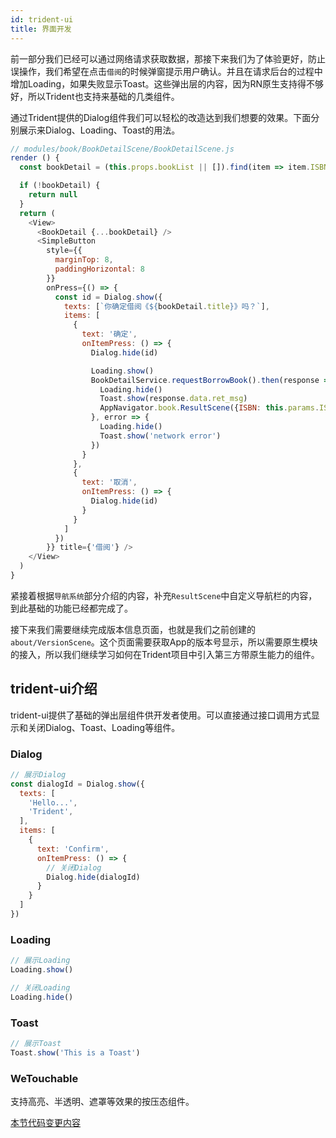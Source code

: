 ```yaml
---
id: trident-ui
title: 界面开发
---
```


前一部分我们已经可以通过网络请求获取数据，那接下来我们为了体验更好，防止误操作，我们希望在点击`借阅`的时候弹窗提示用户确认。并且在请求后台的过程中增加Loading，如果失败显示Toast。这些弹出层的内容，因为RN原生支持得不够好，所以Trident也支持来基础的几类组件。

通过Trident提供的Dialog组件我们可以轻松的改造达到我们想要的效果。下面分别展示来Dialog、Loading、Toast的用法。
```js
// modules/book/BookDetailScene/BookDetailScene.js
render () {
  const bookDetail = (this.props.bookList || []).find(item => item.ISBN === this.params.ISBN)

  if (!bookDetail) {
    return null
  }
  return (
    <View>
      <BookDetail {...bookDetail} />
      <SimpleButton
        style={{
          marginTop: 8,
          paddingHorizontal: 8
        }}
        onPress={() => {
          const id = Dialog.show({
            texts: [`你确定借阅《${bookDetail.title}》吗？`],
            items: [
              {
                text: '确定',
                onItemPress: () => {
                  Dialog.hide(id)

                  Loading.show()
                  BookDetailService.requestBorrowBook().then(response => {
                    Loading.hide()
                    Toast.show(response.data.ret_msg)
                    AppNavigator.book.ResultScene({ISBN: this.params.ISBN})
                  }, error => {
                    Loading.hide()
                    Toast.show('network error')
                  })
                }
              },
              {
                text: '取消',
                onItemPress: () => {
                  Dialog.hide(id)
                }
              }
            ]
          })
        }} title={'借阅'} />
    </View>
  )
}
```

紧接着根据`导航系统`部分介绍的内容，补充`ResultScene`中自定义导航栏的内容，到此基础的功能已经都完成了。

接下来我们需要继续完成版本信息页面，也就是我们之前创建的`about/VersionScene`。这个页面需要获取App的版本号显示，所以需要原生模块的接入，所以我们继续学习如何在Trident项目中引入第三方带原生能力的组件。


## trident-ui介绍
trident-ui提供了基础的弹出层组件供开发者使用。可以直接通过接口调用方式显示和关闭Dialog、Toast、Loading等组件。

### Dialog
``` js
// 展示Dialog
const dialogId = Dialog.show({
  texts: [
    'Hello...',
    'Trident',
  ],
  items: [
    {
      text: 'Confirm',
      onItemPress: () => {
        // 关闭Dialog
        Dialog.hide(dialogId)
      }
    }
  ]
})

```

### Loading
``` js
// 展示Loading
Loading.show()

// 关闭Loading
Loading.hide()
```

### Toast
``` js
// 展示Toast
Toast.show('This is a Toast')
```

### WeTouchable
支持高亮、半透明、遮罩等效果的按压态组件。

[本节代码变更内容](http://git.weoa.com/app/trident-demo/compare/f-ui-network...f-trident-ui-popupstub)

